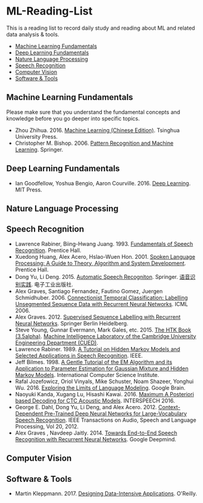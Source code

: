 # ML-Reading-List
This is a reading list to record daily study and reading about ML and related data analysis & tools.

* [Machine Learning Fundamentals](#ml_basic)
* [Deep Learning Fundamentals](#deep_learning)
* [Nature Language Processing](#nlp)
* [Speech Recognition](#speech_recognition)
* [Computer Vision](#cv)
* [Software & Tools](#software_tool)

<h2 id="ml_basic">Machine Learning Fundamentals</h2>

Please make sure that you understand the fundamental concepts and knowledge before you go deeper into specific topics.

* Zhou Zhihua. 2016. [Machine Learning (Chinese Edition)](https://www.amazon.com/Machine-Learning-Chinese-Zhou-Zhihua/dp/7302423288/). Tsinghua University Press.
* Christopher M. Bishop. 2006. [Pattern Recognition and Machine Learning](book/Bishop%20-%20Pattern%20Recognition%20And%20Machine%20Learning%20-%20Springer%20%202006.pdf). Springer.

<h2 id="deep_learning">Deep Learning Fundamentals</h2>

* Ian Goodfellow, Yoshua Bengio, Aaron Courville. 2016. [Deep Learning](https://www.deeplearningbook.org/). MIT Press.

<h2 id="NLP">Nature Language Processing</h2>



<h2 id="speech_recognition">Speech Recognition</h2>

* Lawrence Rabiner, Biing-Hwang Juang. 1993. [Fundamentals of Speech Recognition](https://www.amazon.com/Fundamentals-Speech-Recognition-Lawrence-Rabiner/dp/0130151572). Prentice Hall.
* Xuedong Huang, Alex Acero, Hslao-Wuen Hon. 2001. [Spoken Language Processing: A Guide to Theory, Algorithm and System Development](https://www.amazon.com/Spoken-Language-Processing-Algorithm-Development/dp/0130226165). Prentice Hall.
* Dong Yu, Li Deng. 2015. [Automatic Speech Recogniton](book/automatic_speech_recognition_a_deep_learning_approach.pdf). Springer. [语音识别实践](https://www.amazon.cn/dp/B01H2AXN1I). 电子工业出版社.
* Alex Graves, Santiago Fernandez, Fautino Gomez, Juergen Schmidhuber. 2006. [Connectionist Temporal Classification: Labelling Unsegmented Sequence Data with Recurrent Neural Networks](paper/icml_2006.pdf). ICML 2006.
* Alex Graves. 2012. [Supervised Sequence Labelling with Recurrent Neural Networks](book/preprint.pdf). Springer Berlin Heidelberg.
* Steve Young, Gunnar Evermann, Mark Gales, etc. 2015. [The HTK Book (3.5alpha)](book/htkbook-3.5.alpha-1.pdf). [Machine Intelligence Laboratory of the Cambridge University Engineering Department (CUED)](http://htk.eng.cam.ac.uk/).
* Lawrence Rabiner. 1989. [A Tutorial on Hidden Markov Models and Selected Applications in Speech Recognition](paper/tutorial%20on%20hmm%20and%20applications.pdf). IEEE.
* Jeff Bilmes. 1998. [A Gentle Tutorial of the EM Algorithm and its Application to Parameter Estimation for Gaussian Mixture and Hidden Markov Models](paper/em.pdf). International Computer Science Institute.
* Rafal Jozefowicz, Oriol Vinyals, Mike Schuster, Noam Shazeer, Yonghui Wu. 2016. [Exploring the Limits of Language Modeling](paper/1602.02410.pdf). Google Brain.
* Naoyuki Kanda, Xugang Lu, Hisashi Kawai. 2016. [Maximum A Posteriori based Decoding for CTC Acoustic Models](paper/interspeech_2016.pdf). INTERSPEECH 2016.
* George E. Dahl, Dong Yu, Li Deng, and Alex Acero. 2012. [Context-Dependent Pre-Trained Deep Neural Networks for Large-Vocabulary Speech Recognition](paper/dbn4lvcsr-transaslp.pdf). IEEE Transactions on Audio, Speech and Language Processing, Vol 20, 2012.
* Alex Graves , Navdeep Jaitly. 2014. [Towards End-to-End Speech Recognition with Recurrent Neural Networks](paper/graves14.pdf). Google Deepmind.

<h2 id="cv">Computer Vision</h2>



<h2 id="software_tool">Software & Tools</h2>

* Martin Kleppmann. 2017. [Designing Data-Intensive Applications](book/DDIA.pdf). O'Reilly.